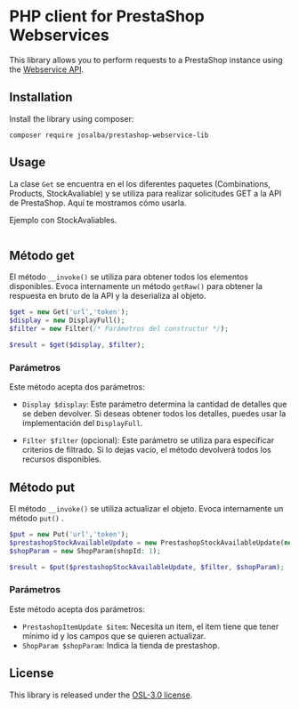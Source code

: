 # PHP client for PrestaShop Webservices

This library allows you to perform requests to a PrestaShop instance using the [Webservice API](https://devdocs.prestashop.com/8/development/webservice/).

## Installation

Install the library using composer:

```
composer require josalba/prestashop-webservice-lib
```

## Usage

La clase `Get` se encuentra en el los diferentes paquetes (Combinations, Products, StockAvaliable) y se utiliza para realizar solicitudes GET a la API de PrestaShop. Aquí te mostramos cómo usarla.

Ejemplo con StockAvaliables.

```php


```

## Método get

El método `__invoke()` se utiliza para obtener todos los elementos disponibles. Evoca internamente un método `getRaw()` para obtener la respuesta en bruto de la API y la deserializa al objeto.

```php
$get = new Get('url','token');
$display = new DisplayFull();
$filter = new Filter(/* Parámetros del constructor */);

$result = $get($display, $filter);
```

### Parámetros

Este método acepta dos parámetros:

- `Display $display`: Este parámetro determina la cantidad de detalles que se deben devolver. Si deseas obtener todos los detalles, puedes usar la implementación del `DisplayFull`.

- `Filter $filter` (opcional): Este parámetro se utiliza para especificar criterios de filtrado. Si lo dejas vacío, el método devolverá todos los recursos disponibles.

## Método put


El método `__invoke()` se utiliza actualizar el objeto. Evoca internamente un método `put()` .

```php
$put = new Put('url','token');
$prestashopStockAvailableUpdate = new PrestashopStockAvailableUpdate(new StockAvailable(id: 1, quantity: 10));
$shopParam = new ShopParam(shopId: 1); 

$result = $put($prestashopStockAvailableUpdate, $filter, $shopParam);
```

### Parámetros

Este método acepta dos parámetros:

- `PrestashopItemUpdate $item`: Necesita un item, el item tiene que tener mínimo id y los campos que se quieren actualizar.
- `ShopParam $shopParam`: Indica la tienda de prestashop.

## License

This library is released under the [OSL-3.0 license](LICENSE.md).


